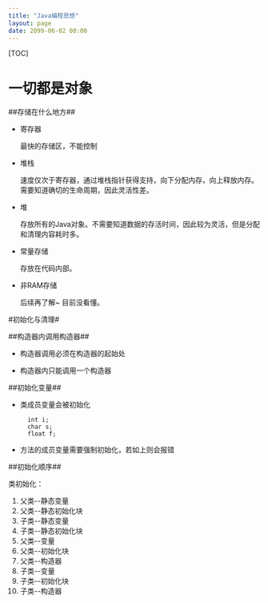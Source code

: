 ```yaml
---
title: "Java编程思想"
layout: page
date: 2099-06-02 00:00
---
```

[TOC]

# 一切都是对象 #
##存储在什么地方##

* 寄存器

	最快的存储区，不能控制

* 堆栈

	速度仅次于寄存器，通过堆栈指针获得支持，向下分配内存，向上释放内存。需要知道确切的生命周期，因此灵活性差。

* 堆

	存放所有的Java对象。不需要知道数据的存活时间，因此较为灵活，但是分配和清理内容耗时多。

* 常量存储

	存放在代码内部。

* 非RAM存储

	后续再了解~ 目前没看懂。

#初始化与清理#

##构造器内调用构造器##

* 构造器调用必须在构造器的起始处

* 构造器内只能调用一个构造器

##初始化变量##

* 类成员变量会被初始化

		int i;
		char s;
		float f;

* 方法的成员变量需要强制初始化，若如上则会报错

##初始化顺序##

类初始化：
1. 父类--静态变量
2. 父类--静态初始化块
3. 子类--静态变量
4. 子类--静态初始化块
5. 父类--变量
6. 父类--初始化块
7. 父类--构造器
8. 子类--变量
9. 子类--初始化块
10. 子类--构造器
